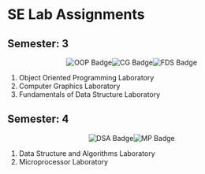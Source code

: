 # SE Lab Assignments

## Semester: 3
<div id="badges" style="display: flex; justify-content: center;">
      <img src="https://img.shields.io/badge/Object Oriented Programming-green?style=for-the-badge&" alt="OOP Badge" />
      <img src="https://img.shields.io/badge/Computer Graphics-yellow?style=for-the-badge&" alt="CG Badge" />
  <img src="https://img.shields.io/badge/Fundamentals of Data Structure-brown?style=for-the-badge&" alt="FDS Badge" />
</div>

1. Object Oriented Programming Laboratory
2. Computer Graphics Laboratory
3. Fundamentals of Data Structure Laboratory

## Semester: 4
<div id="badges" style="display: flex; justify-content: center;">
      <img src="https://img.shields.io/badge/Advanced Data Structures-orange?style=for-the-badge&" alt="DSA Badge" />
      <img src="https://img.shields.io/badge/Microprocessor-red?style=for-the-badge&" alt="MP Badge" />  
</div>

1. Data Structure and Algorithms Laboratory
2. Microprocessor Laboratory
